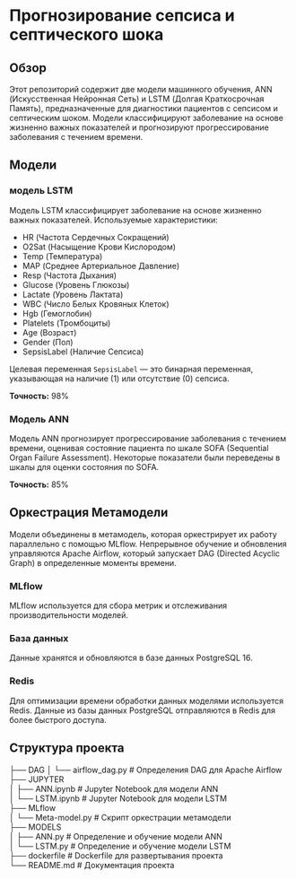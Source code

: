 # Прогнозирование сепсиса и септического шока

## Обзор 
Этот репозиторий содержит две модели машинного обучения, ANN (Искусственная Нейронная Сеть) и LSTM (Долгая Краткосрочная Память), предназначенные для диагностики пациентов с сепсисом и септическим шоком. Модели классифицируют заболевание на основе жизненно важных показателей и прогнозируют прогрессирование заболевания с течением времени.

## Модели 

### модель LSTM 
Модель LSTM классифицирует заболевание на основе жизненно важных показателей. Используемые характеристики: 
- HR (Частота Сердечных Сокращений)
- O2Sat (Насыщение Крови Кислородом)
- Temp (Температура)
- MAP (Среднее Артериальное Давление)
- Resp (Частота Дыхания)
- Glucose (Уровень Глюкозы)
- Lactate (Уровень Лактата)
- WBC (Число Белых Кровяных Клеток)
- Hgb (Гемоглобин)
- Platelets (Тромбоциты)
- Age (Возраст)
- Gender (Пол)
- SepsisLabel (Наличие Сепсиса) 

Целевая переменная `SepsisLabel` — это бинарная переменная, указывающая на наличие (1) или отсутствие (0) сепсиса.

**Точность:** 98% 

### Модель ANN
Модель ANN прогнозирует прогрессирование заболевания с течением времени, оценивая состояние пациента по шкале SOFA (Sequential Organ Failure Assessment). Некоторые показатели были переведены в шкалы для оценки состояния по SOFA. 

**Точность:** 85% 

## Оркестрация Метамодели 
Модели объединены в метамодель, которая оркестрирует их работу параллельно с помощью MLflow. Непрерывное обучение и обновления управляются Apache Airflow, который запускает DAG (Directed Acyclic Graph) в определенные моменты времени.
 
 ### MLflow 
 MLflow используется для сбора метрик и отслеживания производительности моделей. 

 ### База данных 
 Данные хранятся и обновляются в базе данных PostgreSQL 16. 

 ### Redis
Для оптимизации времени обработки данных моделями используется Redis. Данные из базы данных PostgreSQL отправляются в Redis для более быстрого доступа.

## Структура проекта 
├── DAG
│   └── airflow_dag.py       # Определения DAG для Apache Airflow <br>
├── JUPYTER                                                       <br>
│   ├── ANN.ipynb            # Jupyter Notebook для модели ANN    <br>
│   └── LSTM.ipynb           # Jupyter Notebook для модели LSTM   <br>
├── MLflow                                                        <br>
│   └── Meta-model.py        # Скрипт оркестрации метамодели      <br>
├── MODELS                                                        <br>
│   ├── ANN.py               # Определение и обучение модели ANN  <br>
│   └── LSTM.py              # Определение и обучение модели LSTM <br>
├── dockerfile               # Dockerfile для развертывания проекта <br>
└── README.md                # Документация проекта                <br>

